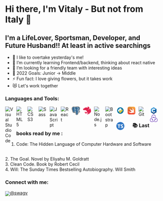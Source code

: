 # Hi there, I'm Vitaly - But not from Italy 👋 

## I'm a LifeLover, Sportsman, Developer, and Future Husband!! At least in active searchings

- 🔭 I like to overtake yesterday's me!
- 🌱 I’m currently learning Frontend/backend, thinking about react native
- 👯 I’m looking for a friendly team with interesting ideas
- 🥅 2022 Goals: Junior -> Middle
- ⚡ Fun fact: I love giving flowers, but it takes work
- 😻 Let's work together

### Languages and Tools:

<img align="left" alt="Visual Studio Code" width="26px" src="https://cdn.jsdelivr.net/gh/devicons/devicon/icons/vscode/vscode-original.svg" style="padding-right:10px;" />
<img align="left" alt="HTML5" width="26px" src="https://cdn.jsdelivr.net/gh/devicons/devicon/icons/html5/html5-original.svg" style="padding-right:10px;" />
<img align="left" alt="CSS3" width="26px" src="https://cdn.jsdelivr.net/gh/devicons/devicon/icons/css3/css3-original.svg" style="padding-right:10px;" />
<img align="left" alt="Sass" width="26px" src="https://cdn.jsdelivr.net/gh/devicons/devicon/icons/sass/sass-original.svg" style="padding-right:10px;" />
<img align="left" alt="JavaScript" width="26px" src="https://cdn.jsdelivr.net/gh/devicons/devicon/icons/javascript/javascript-original.svg" style="padding-right:10px;" />
<img align="left" alt="React" width="26px" src="https://cdn.jsdelivr.net/gh/devicons/devicon/icons/react/react-original.svg" style="padding-right:10px;" />
<img align="left" alt="Postgres" width="26px" src="./img/postgress.png" style="padding-right:10px;" /> <!--yeah postgres with one 'S'! -->
<img align="left" alt="NestJS" width="26px" src="./img/nestjs.png" style="padding-right:10px;" />
<img align="left" alt="Node.js" width="26px" src="https://cdn.jsdelivr.net/gh/devicons/devicon/icons/nodejs/nodejs-original.svg" style="padding-right:10px;" />
<img align="left" alt="Bootstrap" width="26px" src="https://upload.wikimedia.org/wikipedia/commons/b/b2/Bootstrap_logo.svg" style="padding-right:10px;" />
<img align="left" alt="Python" width="26px" src="./img/python.png" style="padding-right:10px;" />
<img align="left" alt="Swift" width="26px" src="./img/swift.png" style="padding-right:10px;" />
<img align="left" alt="Git" width="26px" src="https://cdn.jsdelivr.net/gh/devicons/devicon/icons/git/git-original.svg" style="padding-right:10px;" />
<img align="left" alt="C" width="26px" src="./img/c.png" style="padding-right:10px;" />
<img align="left" alt="Redux" width="26px" src="./img/redux.png" style="padding-right:10px;" />
<img align="left" alt="Typescript" width="26px" src="./img/typescript.png" />
<img align="left" alt="Terminal" width="26px" src="./img/terminal-dark.svg" />

<br>

### 📚 Last books read by me :
1. Code: The Hidden Language of Computer Hardware and Software
<br>
2. The Goal. Novel by Eliyahu M. Goldratt
<br>
3. Clean Code. Book by Robert Cecil
<br>
4. Will: The Sunday Times Bestselling Autobiography. Will Smith

### Connect with me:

<!-- [![website](./img/linkedin-light.svg)](https://linkedin.com/in/)
[![website](./img/linkedin-dark.svg)](https://linkedin.com/in/)
&nbsp;&nbsp; -->
<img src="https://1000logos.net/wp-content/uploads/2021/04/Telegram-logo.png" width="50px" align="center">[@swagv](https://t.me/swagv)

